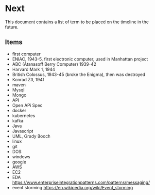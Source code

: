 # Next

This document contains a list of term to be placed on the timeline in the future.

## Items

- first computer
- ENIAC, 1943-5, first electronic computer, used in Manhattan project
- ABC (Atanasoff Berry Computer) 1939-42
- Harvard Mark 1, 1944
- British Colossus, 1943-45 (broke the Enigma), then was destroyed
- Konrad Z3, 1941
- maven
- Mysql
- Mongo
- API
- Open APi Spec
- docker
- kubernetes
- kafka
- Java
- Javascript
- UML, Grady Booch
- linux
- git
- DOS
- windows
- google
- AWS
- EC2
- EDA <https://www.enterpriseintegrationpatterns.com/patterns/messaging/>
- event storming <https://en.wikipedia.org/wiki/Event_storming>

